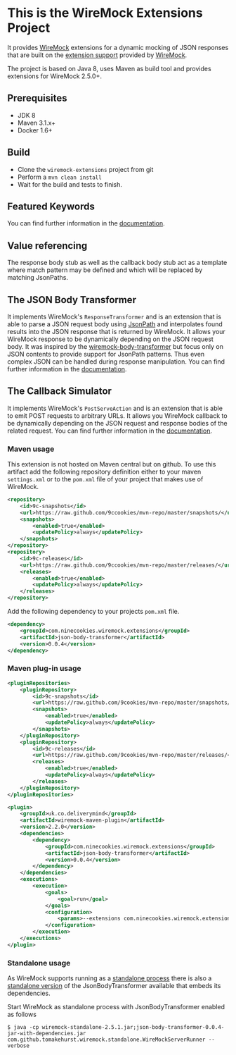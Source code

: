 # This is the WireMock Extensions Project

It provides [WireMock](http://wiremock.org/) extensions for a dynamic mocking of JSON responses that are built on the [extension support](http://wiremock.org/docs/extending-wiremock/) provided by [WireMock](http://wiremock.org/).

The project is based on Java 8, uses Maven as build tool and provides extensions for WireMock 2.5.0+.

## Prerequisites
- JDK 8
- Maven 3.1.x+
- Docker 1.6+

## Build
- Clone the `wiremock-extensions` project from git
- Perform a `mvn clean install`
- Wait for the build and tests to finish.


## Featured Keywords
You can find further information in the [documentation](keywords.md).

## Value referencing
The response body stub as well as the callback body stub act as a template where match pattern may be defined and which will be replaced by matching JsonPaths.

## The JSON Body Transformer
It implements WireMock's `ResponseTransformer` and is an extension that is able to parse a JSON request body using [JsonPath](https://github.com/jayway/JsonPath) and interpolates found results into the JSON response that is returned by WireMock. It allows your WireMock response to be dynamically depending on the JSON request body. It was inspired by the [wiremock-body-transformer](https://github.com/opentable/wiremock-body-transformer) but focus only on JSON contents to provide support for JsonPath patterns. Thus even complex JSON can be handled during response manipulation.
You can find further information in the [documentation](json-body-transformer.md).

## The Callback Simulator
It implements WireMock's `PostServeAction` and is an extension that is able to emit POST requests to arbitrary URLs. It allows you WireMock callback to be dynamically depending on the JSON request and response bodies of the related request.
You can find further information in the [documentation](callback-simulator.md).

### Maven usage

This extension is not hosted on Maven central but on github. To use this artifact add the following repository definition either to your maven `settings.xml` or to the `pom.xml` file of your project that makes use of WireMock.

```XML
<repository>
	<id>9c-snapshots</id>
    <url>https://raw.github.com/9ccookies/mvn-repo/master/snapshots/</url>
    <snapshots>
        <enabled>true</enabled>
        <updatePolicy>always</updatePolicy>
    </snapshots>
</repository>
<repository>
    <id>9c-releases</id>
    <url>https://raw.github.com/9ccookies/mvn-repo/master/releases/</url>
    <releases>
        <enabled>true</enabled>
        <updatePolicy>always</updatePolicy>
    </releases>
</repository>
```

Add the following dependency to your projects `pom.xml` file.

```XML
<dependency>
	<groupId>com.ninecookies.wiremock.extensions</groupId>
	<artifactId>json-body-transformer</artifactId>
	<version>0.0.4</version>
</dependency>
```

### Maven plug-in usage


```XML
<pluginRepositories>
    <pluginRepository>
        <id>9c-snapshots</id>
        <url>https://raw.github.com/9cookies/mvn-repo/master/snapshots/</url>
        <snapshots>
            <enabled>true</enabled>
            <updatePolicy>always</updatePolicy>
        </snapshots>
    </pluginRepository>
    <pluginRepository>
        <id>9c-releases</id>
        <url>https://raw.github.com/9cookies/mvn-repo/master/releases/</url>
        <releases>
            <enabled>true</enabled>
            <updatePolicy>always</updatePolicy>
        </releases>
    </pluginRepository>
</pluginRepositories>
```

```XML
<plugin>
	<groupId>uk.co.deliverymind</groupId>
	<artifactId>wiremock-maven-plugin</artifactId>
	<version>2.2.0</version>
	<dependencies>
		<dependency>
			<groupId>com.ninecookies.wiremock.extensions</groupId>
			<artifactId>json-body-transformer</artifactId>
			<version>0.0.4</version>
		</dependency>
	</dependencies>
	<executions>
		<execution>
			<goals>
				<goal>run</goal>
			</goals>
			<configuration>
				<params>--extensions com.ninecookies.wiremock.extensions.JsonBodyTransformer</params>
			</configuration>
		</execution>
	</executions>
</plugin>
```

### Standalone usage

As WireMock supports running as a [standalone process](http://wiremock.org/docs/running-standalone/) there is also a [standalone version](https://raw.githubusercontent.com/mscookies/mvn-repo/master/releases/com/ninecookies/wiremock/extensions/json-body-transformer/0.0.1/json-body-transformer-0.0.1-jar-with-dependencies.jar) of the JsonBodyTransformer available that embeds its dependencies.

Start WireMock as standalone process with JsonBodyTransformer enabled as follows
```
$ java -cp wiremock-standalone-2.5.1.jar;json-body-transformer-0.0.4-jar-with-dependencies.jar com.github.tomakehurst.wiremock.standalone.WireMockServerRunner --verbose
```
